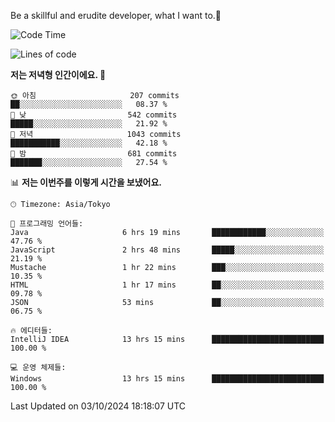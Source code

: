 Be a skillful and erudite developer, what I want to.👶

<!--START_SECTION:waka-->
![Code Time](http://img.shields.io/badge/Code%20Time-1%2C304%20hrs%2044%20mins-blue)

![Lines of code](https://img.shields.io/badge/%EC%A0%80%EB%8A%94%20%EC%97%AC%ED%83%9C%EA%B9%8C%EC%A7%80%20-880.5%20thousand%20%EC%A4%84%EC%9D%98%20%EC%BD%94%EB%93%9C%EB%A5%BC%20%EC%9E%91%EC%84%B1%ED%96%88%EC%96%B4%EC%9A%94.-blue)

**저는 저녁형 인간이에요. 🦉** 

```text
🌞 아침                     207 commits         ██░░░░░░░░░░░░░░░░░░░░░░░   08.37 % 
🌆 낮　                     542 commits         █████░░░░░░░░░░░░░░░░░░░░   21.92 % 
🌃 저녁                     1043 commits        ███████████░░░░░░░░░░░░░░   42.18 % 
🌙 밤　                     681 commits         ███████░░░░░░░░░░░░░░░░░░   27.54 % 
```


📊 **저는 이번주를 이렇게 시간을 보냈어요.** 

```text
🕑︎ Timezone: Asia/Tokyo

💬 프로그래밍 언어들: 
Java                     6 hrs 19 mins       ████████████░░░░░░░░░░░░░   47.76 % 
JavaScript               2 hrs 48 mins       █████░░░░░░░░░░░░░░░░░░░░   21.19 % 
Mustache                 1 hr 22 mins        ███░░░░░░░░░░░░░░░░░░░░░░   10.35 % 
HTML                     1 hr 17 mins        ██░░░░░░░░░░░░░░░░░░░░░░░   09.78 % 
JSON                     53 mins             ██░░░░░░░░░░░░░░░░░░░░░░░   06.75 % 

🔥 에디터들: 
IntelliJ IDEA            13 hrs 15 mins      █████████████████████████   100.00 % 

💻 운영 체제들: 
Windows                  13 hrs 15 mins      █████████████████████████   100.00 % 
```


 Last Updated on 03/10/2024 18:18:07 UTC
<!--END_SECTION:waka-->
